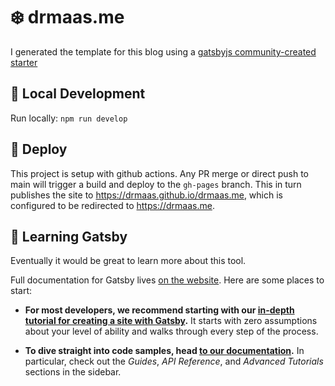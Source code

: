 # :snowflake: drmaas.me

I generated the template for this blog using a [gatsbyjs community-created starter](https://www.gatsbyjs.com/starters/gatsbyjs/gatsby-starter-blog/)

## :dizzy: Local Development

Run locally: `npm run develop`

## :rocket: Deploy

This project is setup with github actions. Any PR merge or direct push to main will trigger a build and deploy to the `gh-pages` branch. This in turn publishes the site to https://drmaas.github.io/drmaas.me, which is configured to be redirected to https://drmaas.me.

## :school: Learning Gatsby

Eventually it would be great to learn more about this tool.

Full documentation for Gatsby lives [on the website](https://www.gatsbyjs.com/). Here are some places to start:

- **For most developers, we recommend starting with our [in-depth tutorial for creating a site with Gatsby](https://www.gatsbyjs.com/docs/tutorial/getting-started/).** It starts with zero assumptions about your level of ability and walks through every step of the process.

- **To dive straight into code samples, head [to our documentation](https://www.gatsbyjs.com/docs/).** In particular, check out the _Guides_, _API Reference_, and _Advanced Tutorials_ sections in the sidebar.




